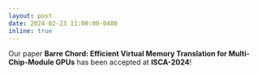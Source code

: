 ```yaml
---
layout: post
date: 2024-02-23 11:00:00-0400
inline: true
---
```


Our paper <strong>Barre Chord: Efficient Virtual Memory Translation for Multi-Chip-Module GPUs</strong> has been accepted at <strong>ISCA-2024</strong>!